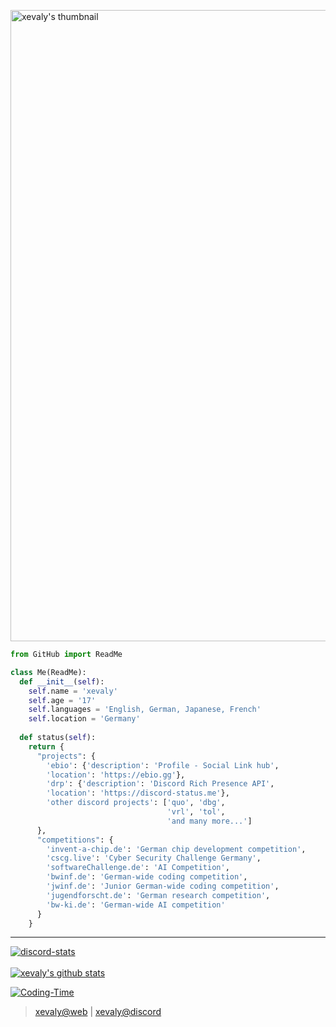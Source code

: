[<img align="center" alt="xevaly's thumbnail" width="1010px" src="https://xev.dev/assets/banner.gif" />][website]

```py
from GitHub import ReadMe

class Me(ReadMe):
  def __init__(self):
    self.name = 'xevaly'
    self.age = '17'
    self.languages = 'English, German, Japanese, French'
    self.location = 'Germany'
    
  def status(self):
    return {
      "projects": {
        'ebio': {'description': 'Profile - Social Link hub',
        'location': 'https://ebio.gg'},
        'drp': {'description': 'Discord Rich Presence API',
        'location': 'https://discord-status.me'},
        'other discord projects': ['quo', 'dbg',
                                   'vrl', 'tol',
                                   'and many more...']
      },
      "competitions": {
        'invent-a-chip.de': 'German chip development competition',
        'cscg.live': 'Cyber Security Challenge Germany',
        'softwareChallenge.de': 'AI Competition',
        'bwinf.de': 'German-wide coding competition',
        'jwinf.de': 'Junior German-wide coding competition',
        'jugendforscht.de': 'German research competition',
        'bw-ki.de': 'German-wide AI competition'
      }
    }
```
<hr>
<a href='https://discordapp.com/users/910213408576659517'><img align='center' alt='discord-stats' src='https://lanyard.cnrad.dev/api/910213408576659517?idleMessage=Currently%20not%20doing%20anything&hideBadges=true'></img></a>
<br><br>
<a href='https://github.com/xevaly'><img alt="xevaly's github stats" src="https://github-readme-stats.vercel.app/api?username=xevaly&show_icons=true&theme=omni&hide_border=true" /></a>

[![Coding-Time](https://wakatime.com/badge/user/05dc7641-7771-479e-a728-3006c2af3458.svg)](https://wakatime.com/@05dc7641-7771-479e-a728-3006c2af3458)

> <p><a href="https://die.ooo";  target="website">xevaly@web</a> | <a href="https://https://discordapp.com/users/910213408576659517";  target="discord">xevaly@discord</a></p>


[website]: https://xev.dev
